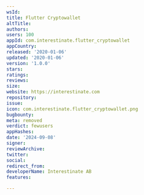 ```yaml
---
wsId: 
title: Flutter Cryptowallet
altTitle: 
authors: 
users: 100
appId: com.interestinate.flutter_cryptowallet
appCountry: 
released: '2020-01-06'
updated: '2020-01-06'
version: '1.0.0'
stars: 
ratings: 
reviews: 
size: 
website: https://interestinate.com
repository: 
issue: 
icon: com.interestinate.flutter_cryptowallet.png
bugbounty: 
meta: removed
verdict: fewusers
appHashes: 
date: '2024-09-08'
signer: 
reviewArchive: 
twitter: 
social: 
redirect_from: 
developerName: Interestinate AB
features: 

---
```


